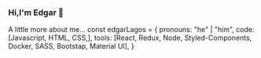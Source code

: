 ### Hi,I'm Edgar 👋

 A little more about me...
const edgarLagos = {
  pronouns: "he" | "him",
  code: [Javascript, HTML, CSS,],
  tools: [React, Redux, Node, Styled-Components, Docker, SASS, Bootstap, Material UI],
}



<!--
**champaincode/champaincode** is a ✨ _special_ ✨ repository because its `README.md` (this file) appears on your GitHub profile.

Here are some ideas to get you started:

- 🔭 I’m currently working on ...
- 🌱 I’m currently learning ...
- 👯 I’m looking to collaborate on ...
- 🤔 I’m looking for help with ...
- 💬 Ask me about ...
- 📫 How to reach me: ...
- 😄 Pronouns: ...
- ⚡ Fun fact: ...
-->
